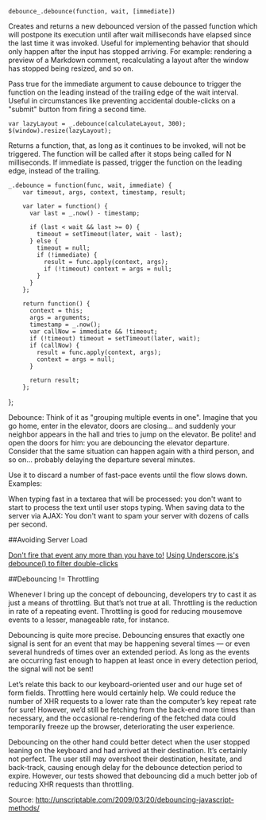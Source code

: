 	debounce_.debounce(function, wait, [immediate])

Creates and returns a new debounced version of the passed function which will postpone its execution 
until after wait milliseconds have elapsed since the last time it was invoked. Useful for implementing 
behavior that should only happen after the input has stopped arriving. For example: rendering a preview 
of a Markdown comment, recalculating a layout after the window has stopped being resized, and so on.

Pass true for the immediate argument to cause debounce to trigger the function on the leading instead of 
the trailing edge of the wait interval. Useful in circumstances like preventing accidental double-clicks 
on a "submit" button from firing a second time.

	var lazyLayout = _.debounce(calculateLayout, 300);
	$(window).resize(lazyLayout);


Returns a function, that, as long as it continues to be invoked, will not be triggered. 
The function will be called after it stops being called for N milliseconds. 
If immediate is passed, trigger the function on the leading edge, instead of the trailing.

	_.debounce = function(func, wait, immediate) {
	    var timeout, args, context, timestamp, result;

	    var later = function() {
	      var last = _.now() - timestamp;

	      if (last < wait && last >= 0) {
	        timeout = setTimeout(later, wait - last);
	      } else {
	        timeout = null;
	        if (!immediate) {
	          result = func.apply(context, args);
	          if (!timeout) context = args = null;
	        }
	      }
	    };

	    return function() {
	      context = this;
	      args = arguments;
	      timestamp = _.now();
	      var callNow = immediate && !timeout;
	      if (!timeout) timeout = setTimeout(later, wait);
	      if (callNow) {
	        result = func.apply(context, args);
	        context = args = null;
	      }

	      return result;
	    };
  };

Debounce: Think of it as "grouping multiple events in one". Imagine that you go home, enter in the elevator, doors are closing... and suddenly your neighbor appears in the hall and tries to jump on the elevator. Be polite! and open the doors for him: you are debouncing the elevator departure. Consider that the same situation can happen again with a third person, and so on... probably delaying the departure several minutes.


Use it to discard a number of fast-pace events until the flow slows down. Examples:

When typing fast in a textarea that will be processed: you don't want to start to process the text until user stops typing.
When saving data to the server via AJAX: You don't want to spam your server with dozens of calls per second.

##Avoiding Server Load

[Don't fire that event any more than you have to!](http://benalman.com/code/projects/jquery-throttle-debounce/examples/debounce/)
[Using Underscore.js's debounce() to filter double-clicks](http://eng.wealthfront.com/2012/12/using-underscorejss-debounce-to-filter.html)


##Debouncing != Throttling

Whenever I bring up the concept of debouncing, developers try to cast it as just a means of throttling. But that’s not true at all. Throttling is the reduction in rate of a repeating event. Throttling is good for reducing mousemove events to a lesser, manageable rate, for instance.

Debouncing is quite more precise. Debouncing ensures that exactly one signal is sent for an event that may be happening several times — or even several hundreds of times over an extended period. As long as the events are occurring fast enough to happen at least once in every detection period, the signal will not be sent!

Let’s relate this back to our keyboard-oriented user and our huge set of form fields. Throttling here would certainly help. We could reduce the number of XHR requests to a lower rate than the computer’s key repeat rate for sure! However, we’d still be fetching from the back-end more times than necessary, and the occasional re-rendering of the fetched data could temporarily freeze up the browser, deteriorating the user experience.

Debouncing on the other hand could better detect when the user stopped leaning on the keyboard and had arrived at their destination. It’s certainly not perfect. The user still may overshoot their destination, hesitate, and back-track, causing enough delay for the debounce detection period to expire. However, our tests showed that debouncing did a much better job of reducing XHR requests than throttling.

Source: http://unscriptable.com/2009/03/20/debouncing-javascript-methods/